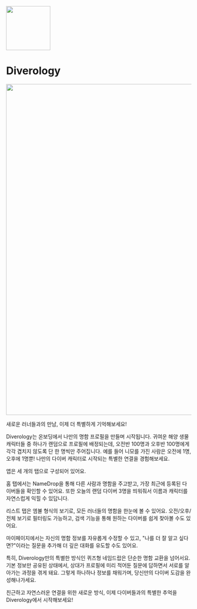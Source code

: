 <img src="https://github.com/user-attachments/assets/edf3f74f-85df-4a39-b1c8-03499b445ca2" width=120 />

# Diverology

<p align="left"><img width="900" src="https://github.com/user-attachments/assets/802faa87-85f7-4fc5-aac6-fbe58f529783"></p>

새로운 러너들과의 만남, 이제 더 특별하게 기억해보세요!

Diverology는 온보딩에서 나만의 명함 프로필을 만들며 시작됩니다. 귀여운 해양 생물 캐릭터들 중 하나가 랜덤으로 프로필에 배정되는데, 오전반 100명과 오후반 100명에게 각각 겹치지 않도록 단 한 명씩만 주어집니다. 예를 들어 니모를 가진 사람은 오전에 1명, 오후에 1명뿐! 나만의 다이버 캐릭터로 시작되는 특별한 연결을 경험해보세요.

앱은 세 개의 탭으로 구성되어 있어요.

홈 탭에서는 NameDrop을 통해 다른 사람과 명함을 주고받고, 가장 최근에 등록된 다이버들을 확인할 수 있어요. 또한 오늘의 랜덤 다이버 3명을 띄워줘서 이름과 캐릭터를 자연스럽게 익힐 수 있답니다.

리스트 탭은 엠뷸 형식의 보기로, 모든 러너들의 명함을 한눈에 볼 수 있어요. 오전/오후/전체 보기로 필터링도 가능하고, 검색 기능을 통해 원하는 다이버를 쉽게 찾아볼 수도 있어요.

마이페이지에서는 자신의 명함 정보를 자유롭게 수정할 수 있고, "나를 더 잘 알고 싶다면?"이라는 질문을 추가해 더 깊은 대화를 유도할 수도 있어요.

특히, Diverology만의 특별한 방식인 퀴즈형 네임드랍은 단순한 명함 교환을 넘어서요. 기본 정보만 공유된 상태에서, 상대가 프로필에 미리 적어둔 질문에 답하면서 서로를 알아가는 과정을 겪게 돼요. 그렇게 하나하나 정보를 채워가며, 당신만의 다이버 도감을 완성해나가세요.

친근하고 자연스러운 연결을 위한 새로운 방식,
이제 다이버들과의 특별한 추억을 Diverology에서 시작해보세요!
